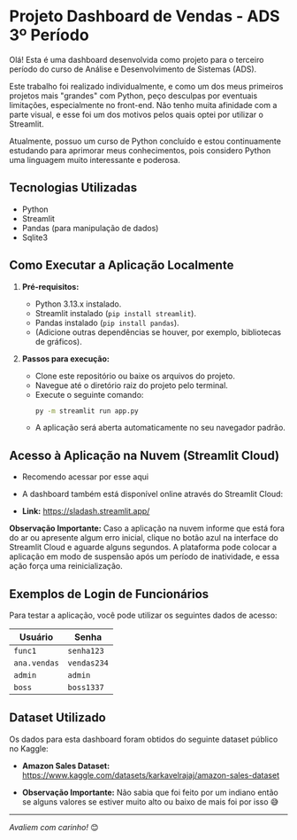 # Projeto Dashboard de Vendas - ADS 3º Período

Olá! Esta é uma dashboard desenvolvida como projeto para o terceiro período do curso de Análise e Desenvolvimento de Sistemas (ADS).

Este trabalho foi realizado individualmente, e como um dos meus primeiros projetos mais "grandes" com Python, peço desculpas por eventuais limitações, especialmente no front-end. Não tenho muita afinidade com a parte visual, e esse foi um dos motivos pelos quais optei por utilizar o Streamlit.

Atualmente, possuo um curso de Python concluído e estou continuamente estudando para aprimorar meus conhecimentos, pois considero Python uma linguagem muito interessante e poderosa.

## Tecnologias Utilizadas

*   Python
*   Streamlit
*   Pandas (para manipulação de dados)
*   Sqlite3

## Como Executar a Aplicação Localmente

1.  **Pré-requisitos:**
    *   Python 3.13.x instalado.
    *   Streamlit instalado (`pip install streamlit`).
    *   Pandas instalado (`pip install pandas`).
    *   (Adicione outras dependências se houver, por exemplo, bibliotecas de gráficos).

2.  **Passos para execução:**
    *   Clone este repositório ou baixe os arquivos do projeto.
    *   Navegue até o diretório raiz do projeto pelo terminal.
    *   Execute o seguinte comando:
        ```bash
        py -m streamlit run app.py
        ```
    *   A aplicação será aberta automaticamente no seu navegador padrão.

## Acesso à Aplicação na Nuvem (Streamlit Cloud) 
* Recomendo acessar por esse aqui

* A dashboard também está disponível online através do Streamlit Cloud:

*   **Link:** https://sladash.streamlit.app/

**Observação Importante:** Caso a aplicação na nuvem informe que está fora do ar ou apresente algum erro inicial, 
clique no botão azul na interface do Streamlit Cloud e aguarde alguns segundos. 
A plataforma pode colocar a aplicação em modo de suspensão após um período de inatividade, e essa ação força uma reinicialização.

## Exemplos de Login de Funcionários

Para testar a aplicação, você pode utilizar os seguintes dados de acesso:

| Usuário      | Senha      |
|--------------|------------|
| `func1`      | `senha123` |
| `ana.vendas` | `vendas234`|
| `admin`      | `admin`    |
| `boss`       | `boss1337` |

## Dataset Utilizado

Os dados para esta dashboard foram obtidos do seguinte dataset público no Kaggle:

*   **Amazon Sales Dataset:** https://www.kaggle.com/datasets/karkavelrajaj/amazon-sales-dataset

* **Observação Importante:** Não sabia que foi feito por um indiano então se alguns valores se estiver muito alto ou baixo de mais foi por isso 😅 
---

*Avaliem com carinho!* 😊

